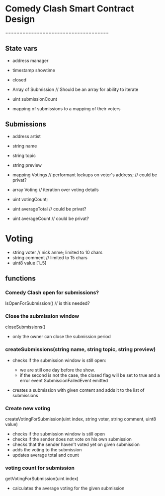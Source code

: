 # Comedy Clash Smart Contract Design
====================================


## State vars

- address manager
- timestamp showtime
- closed

- Array of Submission // Should be an array for ability to iterate
- uint submissionCount

- mapping of submissions to a mapping of their voters

## Submissions
- address artist
- string name
- string topic
- string preview
- mapping Votings // performant lockups on voter's address; // could be privat?
- array Voting // iteration over voting details
- uint votingCount;

- uint averageTotal // could be privat?
- uint averageCount // could be privat?

# Voting

- string voter // nick anme; limited to 10 chars
- string comment // limited to 15 chars
- uint8 value [1..5]

## functions

### Comedy Clash open for submissions?
IsOpenForSubmission() // is this needed?

### Close the submission window
closeSubmissions()

- only the owner can close the submission period

### createSubmissions(string name, string topic, string preview)
- checks if the submission window is still open:
    - we are still one day before the show. 
    - if the second is not the case, the closed flag will be set to true
      and a error event SubmissionFailedEvent emitted
    
- creates a submission with given content and adds it to the list of submissions

### Create new voting
createVotingForSubmission(uint index, string voter, string comment, uint8 value)

- checks if the submission window is still open
- checks if the sender does not vote on his own submission
- checks that the sender haven't voted yet on given submission
- adds the voting to the submission 
- updates average total and count

### voting count for submission
getVotingForSubmission(uint index) 
- calculates the average voting for the given submission


